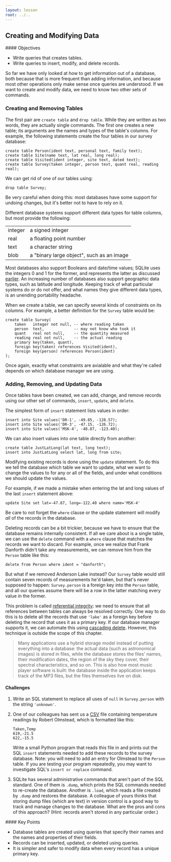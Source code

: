 ```yaml
---
layout: lesson
root: ../..
---
```


## Creating and Modifying Data


<div class="objectives" markdown="1">
#### Objectives

*   Write queries that creates tables.
*   Write queries to insert, modify, and delete records.
</div>


So far we have only looked at how to get information out of a database,
both because that is more frequent than adding information,
and because most other operations only make sense
once queries are understood.
If we want to create and modify data,
we need to know two other sets of commands.

### Creating and Removing Tables


The first pair are `create table` and `drop table`.
While they are written as two words,
they are actually single commands.
The first one creates a new table;
its arguments are the names and types of the table's columns.
For example,
the following statements create the four tables in our survey database:

~~~
create table Person(ident text, personal text, family text);
create table Site(name text, lat real, long real);
create table Visited(ident integer, site text, dated text);
create table Survey(taken integer, person text, quant real, reading real);
~~~

We can get rid of one of our tables using:

~~~
drop table Survey;
~~~

Be very careful when doing this:
most databases have some support for undoing changes,
but it's better not to have to rely on it.
  
Different database systems support different data types for table columns,
but most provide the following:

<table>
  <tr> <td>integer</td> <td>a signed integer</td> </tr>
  <tr> <td>real</td> <td>a floating point number</td> </tr>
  <tr> <td>text</td> <td>a character string</td> </tr>
  <tr> <td>blob</td> <td>a "binary large object", such as an image</td> </tr>
</table>

Most databases also support Booleans and date/time values;
SQLite uses the integers 0 and 1 for the former,
and represents the latter as discussed [earlier](#a:dates).
An increasing number of databases also support geographic data types,
such as latitude and longitude.
Keeping track of what particular systems do or do not offer,
and what names they give different data types,
is an unending portability headache.
  
When we create a table,
we can specify several kinds of constraints on its columns.
For example,
a better definition for the `Survey` table would be:

~~~
create table Survey(
    taken   integer not null, -- where reading taken
    person  text,             -- may not know who took it
    quant   real not null,    -- the quantity measured
    reading real not null,    -- the actual reading
    primary key(taken, quant),
    foreign key(taken) references Visited(ident),
    foreign key(person) references Person(ident)
);
~~~

Once again,
exactly what constraints are avialable
and what they're called
depends on which database manager we are using.

### Adding, Removing, and Updating Data


Once tables have been created,
we can add, change, and remove records using our other set of commands,
`insert`, `update`, and `delete`.

The simplest form of `insert` statement lists values in order:

~~~
insert into Site values('DR-1', -49.85, -128.57);
insert into Site values('DR-3', -47.15, -126.72);
insert into Site values('MSK-4', -48.87, -123.40);
~~~

We can also insert values into one table directly from another:

~~~
create table JustLatLong(lat text, long text);
insert into JustLatLong select lat, long from site;
~~~

Modifying existing records is done using the `update` statement.
To do this we tell the database which table we want to update,
what we want to change the values to for any or all of the fields,
and under what conditions we should update the values.

For example, if we made a mistake when entering the lat and long values
of the last `insert` statement above:

~~~
update Site set lat=-47.87, long=-122.40 where name='MSK-4'
~~~

Be care to not forget the `where` clause or the update statement will
modify *all* of the records in the database.

Deleting records can be a bit trickier,
because we have to ensure that the database remains internally consistent.
If all we care about is a single table,
we can use the `delete` command with a `where` clause
that matches the records we want to discard.
For example,
once we realize that Frank Danforth didn't take any measurements,
we can remove him from the `Person` table like this:

~~~
delete from Person where ident = "danforth";
~~~

But what if we removed Anderson Lake instead?
Our `Survey` table would still contain seven records
of measurements he'd taken,
but that's never supposed to happen:
`Survey.person` is a foreign key into the `Person` table,
and all our queries assume there will be a row in the latter
matching every value in the former.
  
This problem is called [referential integrity](../../gloss.html#referential-integrity):
we need to ensure that all references between tables can always be resolved correctly.
One way to do this is to delete all the records
that use `'lake'` as a foreign key
before deleting the record that uses it as a primary key.
If our database manager supports it,
we can automate this
using [cascading delete](../../gloss.html#cascading-delete).
However,
this technique is outside the scope of this chapter.

> Many applications use a hybrid storage model
> instead of putting everything into a database:
> the actual data (such as astronomical images) is stored in files,
> while the database stores the files' names,
> their modification dates,
> the region of the sky they cover,
> their spectral characteristics,
> and so on.
> This is also how most music player software is built:
> the database inside the application keeps track of the MP3 files,
> but the files themselves live on disk.


#### Challenges

1.  Write an SQL statement to replace all uses of `null`
    in `Survey.person`
    with the string `'unknown'`.

2.  One of our colleagues has sent us a [CSV](../../gloss.html#comma-separeted-values) file
    containing temperature readings by Robert Olmstead,
    which is formatted like this:

    ~~~
    Taken,Temp
    619,-21.5
    622,-15.5
    ~~~

    Write a small Python program that reads this file in
    and prints out the SQL `insert` statements needed
    to add these records to the survey database.
    Note: you will need to add an entry for Olmstead
    to the `Person` table.
    If you are testing your program repeatedly,
    you may want to investigate SQL's `insert or replace` command.

3.  SQLite has several administrative commands that aren't part of the SQL standard.
    One of them is `.dump`,
    which prints the SQL commands needed to re-create the database.
    Another is `.load`,
    which reads a file created by `.dump` and restores the database.
    A colleague of yours thinks that storing dump files (which are text) in version control
    is a good way to track and manage changes to the database.
    What are the pros and cons of this approach?
    (Hint: records aren't stored in any particular order.)


<div class="keypoints" markdown="1">
#### Key Points

*   Database tables are created using queries that specify their names and the names and properties of their fields.
*   Records can be inserted, updated, or deleted using queries.
*   It is simpler and safer to modify data when every record has a unique primary key.
</div>
